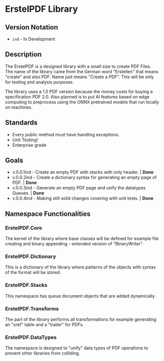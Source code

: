 # ErstelPDF Library

## Version Notation
- `ind` - In Development

## Description
The ErstelPDF is a designed library with a small size to create PDF Files. The name of the library came from the German word "Erstellen" that means "create" and also PDF. Name just means "Create a PDF". This will be only for testing and analysis purposes.

The library uses a 1.0 PDF version because the money costs for buying a specification PDF 2.0. Also planned is to put AI features based on edge computing to preprocess using the ONNX pretrained models that run locally on machines.

## Standards
- Every public method must have handling exceptions.
- Unit Testing!
- Enterprise grade

## Goals
- v.0.0.1ind - Create an empty PDF with stacks with only header. | **Done**
- v.0.0.2ind - Create a dictionary syntax for generating an empty page of PDF. | **Done**
- v.0.0.3ind - Generate an empty PDF page and unify the datatypes Queues. | **Done**
- v.0.0.4ind - Making still solid changes covering with unit tests. | **Done**

## Namespace Functionalities

### ErstelPDF.Core
The kernel of the library where base classes will be defined for example file creating and binary appending - extended version of "BinaryWriter".

### ErstelPDF.Dictionary
This is a dictionary of the library where patterns of the objects with syntax of the format will be stored.

### ErstelPDF.Stacks
This namespace has queue document objects that are added dynamically.

### ErstelPDF.Transforms
The part of the library performs all transformations for example generating an "xref" table and a "trailer" for PDFs.

### ErstelPDF.DataTypes
The namespace is designed to "unify" data types of PDF operations to prevent other libraries from colliding.
